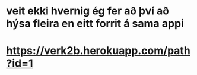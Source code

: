 # veit ekki hvernig ég fer að því að hýsa fleira en eitt forrit á sama appi
# https://verk2b.herokuapp.com/path?id=1
